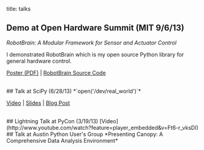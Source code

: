 title: talks


## Demo at Open Hardware Summit (MIT 9/6/13)
*RobotBrain: A Modular Framework for Sensor and Actuator Control*

I demonstrated RobotBrain which is my open source Python library for general
hardware control.

[Poster (PDF)](|filename|/files/ohs-poster.pdf) | 
[RobotBrain Source Code](https://github.com/jminardi/RobotBrain)

<br>
## Talk at SciPy (6/28/13)
*`open('/dev/real_world')`*

[Video](http://www.youtube.com/watch?v=TCGLzNf9yHI) | 
[Slides](https://docs.google.com/a/minardi.org/presentation/d/19ErI3QJfSZ8uIBDV2MK0VvFkfcgkvK-Tm0Sz84AxvNI/edit#slide=id.gc8567ed3_046) | 
[Blog Post](http://jack.minardi.org/raspberry_pi/opendevreal_world)

<br>
## Lightning Talk at PyCon (3/19/13)
[Video](http://www.youtube.com/watch?feature=player_embedded&v=Ft6-r_vksDI)

<br>
## Talk at Austin Python User's Group
*Presenting Canopy: A Comprehensive Data Analysis Environment*
